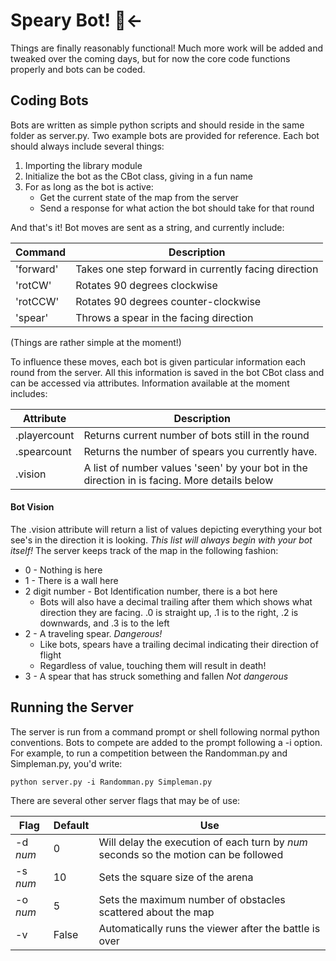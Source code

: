 # Speary Bot! :running:← 

Things are finally reasonably functional! Much more work will be added and tweaked over the coming days, but for now the core code functions properly and bots can be coded.

## Coding Bots
Bots are written as simple python scripts and should reside in the same folder as server.py. Two example bots are provided for reference. Each bot should always include several things:
  1. Importing the library module
  2. Initialize the bot as the CBot class, giving in a fun name 
  3. For as long as the bot is active:
     * Get the current state of the map from the server
	 * Send a response for what action the bot should take for that round

And that's it! Bot moves are sent as a string, and currently include:

  Command | Description
  --- | ---
  'forward' | Takes one step forward in currently facing direction
  'rotCW' | Rotates 90 degrees clockwise
  'rotCCW' | Rotates 90 degrees counter-clockwise
  'spear' | Throws a spear in the facing direction

(Things are rather simple at the moment!)

To influence these moves, each bot is given particular information each round from the server. All this information is saved in the bot CBot class and can be accessed via attributes. Information available at the moment includes:

  Attribute | Description
  --- | ---
  .playercount | Returns current number of bots still in the round
  .spearcount | Returns the number of spears you currently have.
  .vision | A list of number values 'seen' by your bot in the direction in is facing. More details below

#### Bot Vision
The .vision attribute will return a list of values depicting everything your bot see's in the direction it is looking. *This list will always begin with your bot itself!* The server keeps track of the map in the following fashion:
  * 0 - Nothing is here
  * 1 - There is a wall here
  * 2 digit number - Bot Identification number, there is a bot here
    * Bots will also have a decimal trailing after them which shows what direction they are facing. .0 is straight up, .1 is to the right, .2 is downwards, and .3 is to the left
  * 2 - A traveling spear. *Dangerous!*
    * Like bots, spears have a trailing decimal indicating their direction of flight
	* Regardless of value, touching them will result in death!
  * 3 - A spear that has struck something and fallen *Not dangerous*

## Running the Server
The server is run from a command prompt or shell following normal python conventions. Bots to compete are added to the prompt following a -i option. For example, to run a competition between the Randomman.py and Simpleman.py, you'd write:
```Shell
python server.py -i Randomman.py Simpleman.py
```
There are several other server flags that may be of use:

  Flag | Default | Use
  --- | --- | ---
  -d *num* | 0 | Will delay the execution of each turn by *num* seconds so the motion can be followed
  -s *num* | 10 | Sets the square size of the arena
  -o *num* | 5 | Sets the maximum number of obstacles scattered about the map
  -v | False | Automatically runs the viewer after the battle is over
